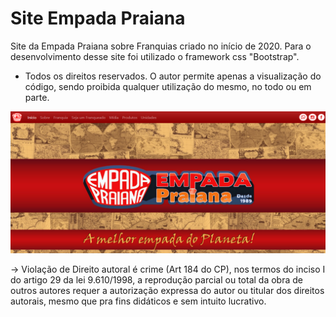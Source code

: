 # Site Empada Praiana
Site da Empada Praiana sobre Franquias criado no início de 2020.
Para o desenvolvimento desse site foi utilizado o framework css "Bootstrap".
* Todos os direitos reservados. O autor permite apenas a visualização do código, sendo proibida qualquer utilização do mesmo, no todo ou em parte.

<img src = "https://github.com/thaynamarinss/EmpadaPraiana_Site/blob/master/screenshot/toposite.png" >


-> Violação de Direito autoral é crime (Art 184 do CP), nos termos do inciso I do artigo 29 da lei 9.610/1998, a reprodução parcial ou total da obra de outros autores requer a autorização expressa do autor ou titular dos direitos autorais, mesmo que pra fins didáticos e sem intuito lucrativo.
